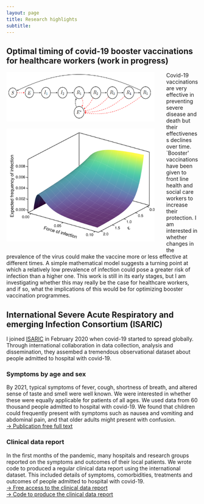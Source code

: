 ```yaml
---
layout: page
title: Research highlights
subtitle: 
---
```


## Optimal timing of covid-19 booster vaccinations for healthcare workers (work in progress)

<img style="float: left; padding: 0px 30px 20px 0px;" width="390" height="129" src="https://github.com/markgpritchard/markgpritchard.github.io/blob/master/assets/img/flow.png?raw=true" alt="Simple compartmental model of waning immunity that is boosted by exposure to the pathogen"/>

<img style="float: left; padding: 0px 30px 20px 0px;" width="390" height="296" src="https://github.com/markgpritchard/markgpritchard.github.io/blob/master/assets/img/surface.png?raw=true" alt="Graph showing a mathematical model of the relationship of the force of infection and immunity boosting on the duration of immunity. When immune boosting is present, a greater force of infection can lead to greater immunity"/>

Covid-19 vaccinations are very effective in preventing severe disease and death but their effectiveness declines over time. `Booster' vaccinations have been given to front line health and social care workers to increase their protection. I am interested in whether changes in the prevalence of the virus could make the vaccine more or less effective at different times. A simple mathematical model suggests a turning point at which a relatively low prevalence of infection could pose a greater risk of infection than a higher one. This work is still in its early stages, but I am investigating whether this may really be the case for healthcare workers, and if so, what the implications of this would be for optimizing booster vaccination programmes.

## International Severe Acute Respiratory and emerging Infection Consortium (ISARIC)

I joined [ISARIC](https://isaric.org/) in February 2020 when covid-19 started to spread globally. Through international collaboration in data collection, analysis and dissemination, they assembed a tremendous observational dataset about people admitted to hospital with covid-19. 

### Symptoms by age and sex

By 2021, typical symptoms of fever, cough, shortness of breath, and altered sense of taste and smell were well known. We were interested in whether these were equally applicable for patients of all ages. We used data from 60 thousand people admitted to hospital with covid-19.  We found that children could frequently present with symptoms such as nausea and vomiting and abdominal pain, and that older adults might present with confusion.  
[&rarr; Publication free full text](https://doi.org/10.1007/s15010-021-01599-5)

### Clinical data report

In the first months of the pandemic, many hospitals and research groups reported on the symptoms and outcomes of their local patients. We wrote code to produced a regular clinical data report using the international dataset. This included details of symptoms, comorbidities, treatments and outcomes of people admitted to hospital with covid-19.  
[&rarr; Free access to the clinical data report](https://www.medrxiv.org/content/10.1101/2020.07.17.20155218v1.article-info)  
[&rarr; Code to produce the clinical data report](https://github.com/ISARICDataPlatform/ISARIC-COVID-reports)  
